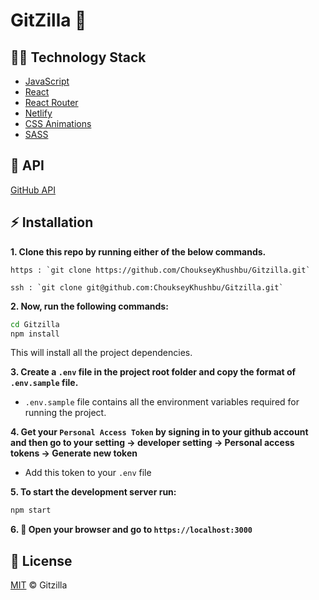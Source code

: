 
# GitZilla :star2:

## :woman_technologist: Technology Stack
  * [JavaScript](https://developer.mozilla.org/en-US/docs/Web/JavaScript)
  * [React](https://reactjs.org)
  * [React Router](https://reactrouter.com/)
  * [Netlify](https://www.netlify.com/)
  * [CSS Animations](https://www.youtube.com/playlist?list=PL4cUxeGkcC9iGYgmEd2dm3zAKzyCGDtM5)
  * [SASS](https://sass-lang.com/documentation/syntax)

## :round_pushpin: API
  [GitHub API](https://docs.github.com/en/rest)

## :zap: Installation
**1. Clone this repo by running either of the below commands.**

    https : `git clone https://github.com/ChoukseyKhushbu/Gitzilla.git`
  
    ssh : `git clone git@github.com:ChoukseyKhushbu/Gitzilla.git`

**2. Now, run the following commands:**

  ```bash
cd Gitzilla
npm install
```
This will install all the project dependencies.

**3. Create a `.env` file in the project root folder and copy the format of `.env.sample` file.**

   - `.env.sample` file contains all the environment variables required for running the project. 
 
**4. Get your `Personal Access Token` by signing in to your github account and then go to your setting -> developer setting -> Personal access tokens -> Generate new token**

   - Add this token to your `.env` file

**5. To start the development server run:**
```bash
npm start
```
**6. :tada: Open your browser and go to `https://localhost:3000`**

## :page_facing_up: License
[MIT](./LICENSE) © Gitzilla
